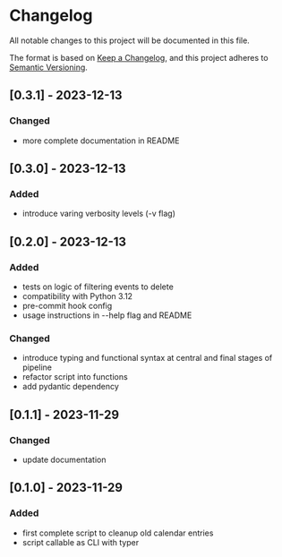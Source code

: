# Changelog

All notable changes to this project will be documented in this file.

The format is based on [Keep a Changelog](https://keepachangelog.com/en/1.0.0/),
and this project adheres to [Semantic Versioning](https://semver.org/spec/v2.0.0.html).

## [0.3.1] - 2023-12-13
### Changed
- more complete documentation in README

## [0.3.0] - 2023-12-13
### Added
- introduce varing verbosity levels (-v flag)

## [0.2.0] - 2023-12-13
### Added
- tests on logic of filtering events to delete
- compatibility with Python 3.12
- pre-commit hook config
- usage instructions in --help flag and README
### Changed
- introduce typing and functional syntax at central and final stages of pipeline
- refactor script into functions
- add pydantic dependency

## [0.1.1] - 2023-11-29
### Changed
- update documentation

## [0.1.0] - 2023-11-29
### Added
- first complete script to cleanup old calendar entries
- script callable as CLI with typer
